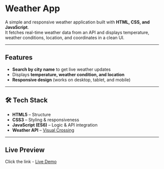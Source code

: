 # Weather App

A simple and responsive weather application built with **HTML, CSS, and JavaScript**.  
It fetches real-time weather data from an API and displays temperature, weather conditions, location, and coordinates in a clean UI.

---

## Features

- **Search by city name** to get live weather updates
- Displays **temperature, weather condition, and location**
- **Responsive design** (works on desktop, tablet, and mobile)

---

## 🛠️ Tech Stack

- **HTML5** – Structure
- **CSS3** – Styling & responsiveness
- **JavaScript (ES6)** – Logic & API integration
- **Weather API** – [Visual Crossing](https://www.visualcrossing.com/weather-api/)

---

## Live Preview

Click the link - [Live Demo](https://knowme777.github.io/weather-app/)

